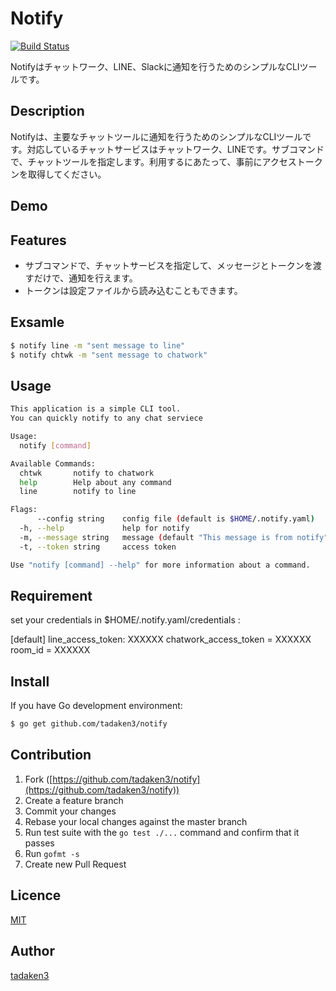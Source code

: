 # Notify
[![Build Status](https://secure.travis-ci.org/tadaken3/notify.png)](https://secure.travis-ci.org/tadaken3/notify)


Notifyはチャットワーク、LINE、Slackに通知を行うためのシンプルなCLIツールです。

## Description

Notifyは、主要なチャットツールに通知を行うためのシンプルなCLIツールです。対応しているチャットサービスはチャットワーク、LINEです。サブコマンドで、チャットツールを指定します。利用するにあたって、事前にアクセストークンを取得してください。

## Demo



## Features

- サブコマンドで、チャットサービスを指定して、メッセージとトークンを渡すだけで、通知を行えます。
- トークンは設定ファイルから読み込むこともできます。

## Exsamle

```bash
$ notify line -m "sent message to line"
$ notify chtwk -m "sent message to chatwork"
```

## Usage
```bash
This application is a simple CLI tool.
You can quickly notify to any chat serviece

Usage:
  notify [command]

Available Commands:
  chtwk       notify to chatwork
  help        Help about any command
  line        notify to line

Flags:
      --config string    config file (default is $HOME/.notify.yaml)
  -h, --help             help for notify
  -m, --message string   message (default "This message is from notify")
  -t, --token string     access token

Use "notify [command] --help" for more information about a command.
```

## Requirement

set your credentials in $HOME/.notify.yaml/credentials :

[default]
line_access_token: XXXXXX
chatwork_access_token = XXXXXX
room_id = XXXXXX

## Install

If you have Go development environment:
```bash
$ go get github.com/tadaken3/notify
```

## Contribution

1. Fork ([https://github.com/tadaken3/notify](https://github.com/tadaken3/notify))
2. Create a feature branch
3. Commit your changes
4. Rebase your local changes against the master branch
5. Run test suite with the `go test ./...` command and confirm that it passes
6. Run `gofmt -s`
7. Create new Pull Request

## Licence

[MIT](https://github.com/tadaken3/notify/blob/master/LICENSE)

## Author

[tadaken3](https://github.com/tadaken3)
